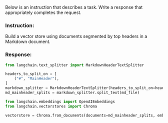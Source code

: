 Below is an instruction that describes a task. Write a response that appropriately completes the request.

### Instruction:
Build a vector store using documents segmented by top headers in a Markdown document.

### Response:
```python
from langchain.text_splitter import MarkdownHeaderTextSplitter

headers_to_split_on = [
    ("#", "MainHeader"),
]
markdown_splitter = MarkdownHeaderTextSplitter(headers_to_split_on=headers_to_split_on)
md_mainheader_splits = markdown_splitter.split_text(md_file)

from langchain.embeddings import OpenAIEmbeddings
from langchain.vectorstores import Chroma

vectorstore = Chroma.from_documents(documents=md_mainheader_splits, embedding=OpenAIEmbeddings())
```